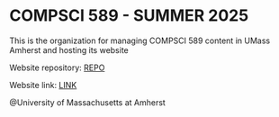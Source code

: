 # COMPSCI 589 - SUMMER 2025

This is the organization for managing COMPSCI 589 content in UMass Amherst and hosting its website

Website repository: [REPO](https://github.com/compsci589-summer25/compsci589-summer25.github.io)

Website link: [LINK](https://compsci589-summer25.github.io/)

@University of Massachusetts at Amherst
